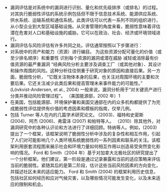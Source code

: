- 漏洞评估是对系统中的漏洞进行识别、量化和优先级排序（或排名）的过程。对其执行脆弱性评估的系统示例包括但不限于信息技术系统、能源供应系统、供水系统、运输系统和通信系统。此类评估可以代表一系列不同的组织进行，从小型企业到大型区域基础设施。从灾害管理的角度来看，脆弱性意味着评估潜在危害对人口和基础设施的威胁。它可以在政治、社会、经济或环境领域进行。
- 漏洞评估与风险评估有许多共同之处。评估通常按照以下步骤进行：
- 对系统中的资产和能力（资源）进行编目。
  为这些资源分配可量化的价值（或至少排名顺序）和重要性
  识别每个资源的漏洞或潜在威胁
  减轻或消除最有价值资源的最严重漏洞
  “经典风险分析主要涉及调查工厂（或其他对象）、其设计和操作周围的风险。这种分析往往侧重于研究对象的原因和直接后果。另一方面，脆弱性分析， “它既关注物体本身的后果，也关注对周围环境的主要和次要后果。它还关注减少此类后果和提高管理未来事件能力的可能性。” (Lövkvist-Andersen, et al., 2004) 一般来说，漏洞分析用于“对关键资产进行分类并推动风险管理过程”。 （美国能源部，2002 年）1
- 在美国，包括能源部、环境保护署和美国交通部在内的众多机构都提供了为完成脆弱性评估提供有价值的考虑因素和模板的指南，仅举几例。
- 包括 Turner 等人在内的几篇学术研究论文。 (2003)、福特和史密斯 (2004)、阿杰 (2006)、弗雷泽 (2007) 和帕特等人。 （2010）除其他外，对漏洞研究中的各种认识论和方法进行了详细回顾。特纳等人。例如，(2003) 提出了一个框架，该框架说明了脆弱性分析中涉及的复杂性和相互作用，引起了人们对可能影响几个人类环境系统脆弱性的一系列因素和联系的关注。该框架利用嵌套流程图来展示社会和环境力量如何相互作用以创造易受突然变化影响的情况。 Ford 和 Smith（2004 年）基于对加拿大北极社区的研究提出了一个分析框架。他们建议，第一阶段是通过记录暴露和当前的适应策略来评估当前的脆弱性。紧随其后的是第二阶段，估计这些当前风险因素的方向变化，并描述社区未来的适应能力。 Ford 和 Smith (2004) 的框架利用历史信息，包括社区如何经历和应对气候灾害，以及哪些情况可能发生变化，以及未来适应的限制和机会。